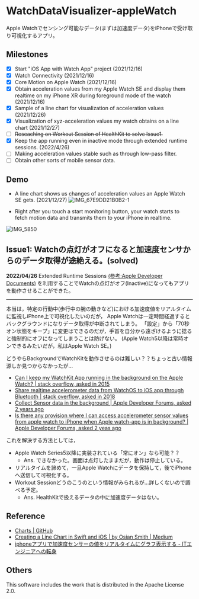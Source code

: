 # WatchDataVisualizer-appleWatch
Apple Watchでセンシング可能なデータ(まずは加速度データ)をiPhoneで受け取り可視化するアプリ。

## Milestones
- [x] Start "iOS App with Watch App" project (2021/12/16)
- [x] Watch Connectivity (2021/12/16)
- [x] Core Motion on Apple Watch (2021/12/16)
- [x] Obtain acceleration values from my Apple Watch SE and display them realtime on my iPhone XR during foreground mode of the watch (2021/12/16)
- [x] Sample of a line chart for visualization of acceleration values (2021/12/26) 
- [x] Visualization of xyz-acceleration values my watch obtains on a line chart (2021/12/27)
- [ ] ~~Reseaching on Workout Session of HealthKit to solve Issue1.~~
- [x] Keep the app running even in inactive mode through extended runtime sessions. (2022/4/26)
- [ ] Making acceleration values stable such as through low-pass filter.
- [ ] Obtain other sorts of mobile sensor data.

## Demo
- A line chart shows us changes of acceleration values an Apple Watch SE gets. (2021/12/27)
![IMG_67E9DD21B0B2-1](https://user-images.githubusercontent.com/57740535/147449267-1c67a734-1082-4b9e-a8bd-85f3d7dcf3e1.png)  

- Right after you touch a start monitoring button, your watch starts to fetch motion data and transmits them to your iPhone in realtime.

![IMG_5850](https://user-images.githubusercontent.com/57740535/165278931-2f3202b3-4b8f-49a1-b44c-09537e903b3e.PNG)


## Issue1: Watchの点灯がオフになると加速度センサからのデータ取得が途絶える。(solved)  
__2022/04/26__
Extended Runtime Sessions [(参考:Apple Developer Documents)](https://developer.apple.com/documentation/watchkit/using_extended_runtime_sessions) を利用することでWatchの点灯がオフ(Inactive)になってもアプリを動作させることができた。

---
本当は，特定の行動中(歩行中の腕の動きなど)における加速度値をリアルタイムに監視しiPhone上で可視化したいのだが，
Apple Watchは一定時間経過するとバックグラウンドになりデータ取得が中断されてしまう。
「設定」から「70秒オン状態をキープ」に変更はできるのだが，手首を自分から遠ざけるように捻ると強制的にオフになってしまうことは防げない。
(Apple Watch5以降は常時オンできるみたいだが，私はApple Watch SE。)  

どうやらBackgroundでWatchKitを動作させるのは難しい？？ちょっと古い情報源しか見つからなかったが…  
- [Can I keep my WatchKit App running in the background on the Apple Watch? | stack overflow, asked in 2015](https://stackoverflow.com/questions/32792260/can-i-keep-my-watchkit-app-running-in-the-background-on-the-apple-watch/32796823#32796823)
- [Share realtime accelerometer data from WatchOS to iOS app through Bluetooth | stack overflow, asked in 2018](https://stackoverflow.com/questions/48925253/share-realtime-accelerometer-data-from-watchos-to-ios-app-through-bluetooth)
- [Collect Sensor data in the background | Apple Developer Forums, asked 2 years ago](https://developer.apple.com/forums/thread/115056)
- [Is there any provision where I can access accelerometer sensor values from apple watch to iPhone when Apple watch-app is in background? | Apple Developer Forums, asked 2 yeas ago](https://developer.apple.com/forums/thread/115300)

これを解決する方法としては，
- Apple Watch Series5以降に実装されている「常にオン」なら可能？？  
  - Ans. できなかった。画面は点灯したままだが，動作は停止している。
- リアルタイムを諦めて，一旦Apple Watchにデータを保持して，後でiPhoneへ送信して可視化する。
- Workout Sessionどうのこうのという情報がみられるが…詳しくないので調べる予定。  
  - Ans. HealthKitで扱えるデータの中に加速度データはない。


## Reference
- [Charts | GitHub](https://github.com/danielgindi/Charts)
- [Creating a Line Chart in Swift and iOS | by Osian Smith | Medium](https://medium.com/@OsianSmith/creating-a-line-chart-in-swift-3-and-ios-10-2f647c95392e)
- [iphoneアプリで加速度センサーの値をリアルタイムにグラフ表示する - ITエンジニアへの転身](https://non-it-engineer.com/iphone%E3%82%A2%E3%83%97%E3%83%AA%E3%81%A7%E5%8A%A0%E9%80%9F%E5%BA%A6%E3%82%BB%E3%83%B3%E3%82%B5%E3%83%BC%E3%81%AE%E5%80%A4%E3%82%92%E3%83%AA%E3%82%A2%E3%83%AB%E3%82%BF%E3%82%A4%E3%83%A0%E3%81%AB/)


## Others
This software includes the work that is distributed in the Apache License 2.0.
